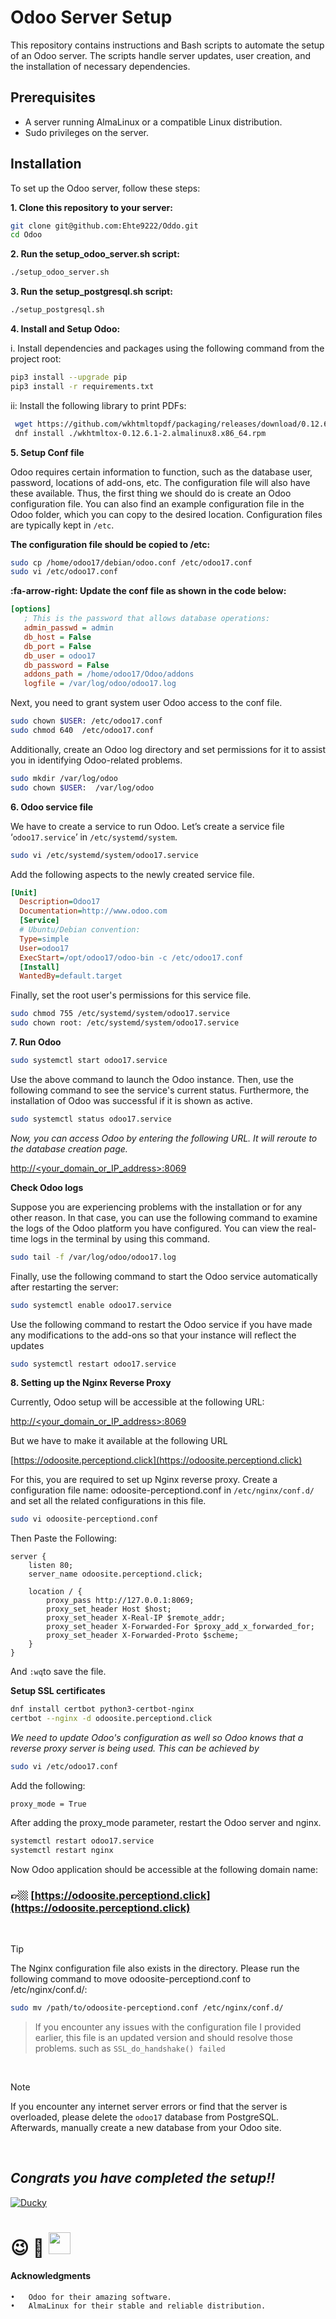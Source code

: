 
# Odoo Server Setup

This repository contains instructions and Bash scripts to automate the setup of an Odoo server. The scripts handle server updates, user creation, and the installation of necessary dependencies.

## Prerequisites

- A server running AlmaLinux or a compatible Linux distribution.
- Sudo privileges on the server.

## Installation

To set up the Odoo server, follow these steps:

**1. Clone this repository to your server:**

   ```bash 
   git clone git@github.com:Ehte9222/Oddo.git
   cd Odoo
   ```

**2. Run the setup_odoo_server.sh script:**
 
```bash
./setup_odoo_server.sh 
```

**3. Run the setup_postgresql.sh script:**

```bash
./setup_postgresql.sh
```


**4. Install and Setup Odoo:**

i. Install dependencies and packages using the following command from the project root:
```bash 
pip3 install --upgrade pip
pip3 install -r requirements.txt
```
 ii: Install the following library to print PDFs:
 ```bash 
  wget https://github.com/wkhtmltopdf/packaging/releases/download/0.12.6.1-2/wkhtmltox-0.12.6.1-2.almalinux8.x86_64.rpm
  dnf install ./wkhtmltox-0.12.6.1-2.almalinux8.x86_64.rpm
  ```


**5. Setup Conf file**

Odoo requires certain information to function, such as the database user, password, locations of add-ons, etc. The configuration file will also have these available. Thus, the first thing we should do is create an Odoo configuration file. You can also find an example configuration file in the Odoo folder, which you can copy to the desired location. Configuration files are typically kept in `/etc`.

**The configuration file should be copied to /etc:**


```bash 
sudo cp /home/odoo17/debian/odoo.conf /etc/odoo17.conf
sudo vi /etc/odoo17.conf
```
**:fa-arrow-right: Update the conf file as shown in the code below:**

```ini
[options]
   ; This is the password that allows database operations:
   admin_passwd = admin
   db_host = False
   db_port = False
   db_user = odoo17
   db_password = False
   addons_path = /home/odoo17/Odoo/addons
   logfile = /var/log/odoo/odoo17.log
```
Next, you need to grant system user Odoo access to the conf file.
 ```bash 
 sudo chown $USER: /etc/odoo17.conf
sudo chmod 640  /etc/odoo17.conf
```

Additionally, create an Odoo log directory and set permissions for it to assist you in identifying Odoo-related problems.

```bash 
sudo mkdir /var/log/odoo
sudo chown $USER:  /var/log/odoo
```

**6. Odoo service file**


We have to create a service to run Odoo. Let’s create a service file ‘`odoo17.service`’ in `/etc/systemd/system`.

```bash
sudo vi /etc/systemd/system/odoo17.service
```
Add the following aspects to the newly created service file.
 ```ini
 [Unit]
   Description=Odoo17
   Documentation=http://www.odoo.com
   [Service]
   # Ubuntu/Debian convention:
   Type=simple
   User=odoo17
   ExecStart=/opt/odoo17/odoo-bin -c /etc/odoo17.conf
   [Install]
   WantedBy=default.target
```
Finally, set the root user's permissions for this service file.
```bash 
sudo chmod 755 /etc/systemd/system/odoo17.service
sudo chown root: /etc/systemd/system/odoo17.service
```
**7. Run Odoo**


```bash
sudo systemctl start odoo17.service
```
Use the above command to launch the Odoo instance. Then, use the following command to see the service's current status. Furthermore, the installation of Odoo was successful if it is shown as active.
```bash 
sudo systemctl status odoo17.service
```
*Now, you can access Odoo by entering the following URL. It will reroute to the database creation page.*

[http://<your_domain_or_IP_address>:8069](http://<your_domain_or_IP_address>:8069)

**Check Odoo logs**


Suppose you are experiencing problems with the installation or for any other reason. In that case, you can use the following command to examine the logs of the Odoo platform you have configured. You can view the real-time logs in the terminal by using this command.
```bash 
sudo tail -f /var/log/odoo/odoo17.log
```
Finally, use the following command to start the Odoo service automatically after restarting the server:
```bash 
sudo systemctl enable odoo17.service
```
Use the following command to restart the Odoo service if you have made any modifications to the add-ons so that your instance will reflect the updates
```bash 
sudo systemctl restart odoo17.service
```


**8. Setting up the Nginx Reverse Proxy**

Currently, Odoo setup will be accessible at the following URL:

[http://<your_domain_or_IP_address>:8069](http://<your_domain_or_IP_address>:8069)

But we have to make it available at the following URL 

[https://odoosite.perceptiond.click](https://odoosite.perceptiond.click)

For this, you are required to set up Nginx reverse proxy.
Create a configuration file name: odoosite-perceptiond.conf in `/etc/nginx/conf.d/` and set all the related configurations in this file. 
```bash 
sudo vi odoosite-perceptiond.conf
```
Then Paste the Following: 
```nginx
server {
    listen 80;
    server_name odoosite.perceptiond.click;

    location / {
        proxy_pass http://127.0.0.1:8069;
        proxy_set_header Host $host;
        proxy_set_header X-Real-IP $remote_addr;
        proxy_set_header X-Forwarded-For $proxy_add_x_forwarded_for;
        proxy_set_header X-Forwarded-Proto $scheme;
    }
}
```
And `:wq`to save the file.


**Setup SSL certificates**
```bash 
dnf install certbot python3-certbot-nginx
certbot --nginx -d odoosite.perceptiond.click
```

*We need to update Odoo's configuration as well so Odoo knows that a reverse proxy server is being used. This can be achieved by*

```bash 
sudo vi /etc/odoo17.conf
```
Add the following: 
```ìni
proxy_mode = True
```
After adding the proxy_mode parameter, restart the Odoo server and nginx.

```bash
systemctl restart odoo17.service
systemctl restart nginx
```

Now Odoo application should be accessible at the following domain name: 

### 👉🏼 [https://odoosite.perceptiond.click](https://odoosite.perceptiond.click)
 
<br>

 > [!TIP]
> The Nginx configuration file also exists in the directory. Please run the following command to move odoosite-perceptiond.conf to /etc/nginx/conf.d/:
```bash
sudo mv /path/to/odoosite-perceptiond.conf /etc/nginx/conf.d/
```
>If you encounter any issues with the configuration file I provided earlier, this file is an updated version and should resolve those problems. such as `SSL_do_handshake() failed`

<br>

> [!NOTE]
> If you encounter any internet server errors or find that the server is overloaded, please delete the `odoo17` database from PostgreSQL. Afterwards, manually create a new database from your Odoo site.

<br>

## *Congrats you have completed the setup!!*
[![Ducky](https://cdn.discordapp.com/attachments/747037852520546334/1267134927082885140/1144402890966974476.gif?ex=66a7aedc&is=66a65d5c&hm=5aaa1ead84c4ec606afa7f47e766a6e865347220a7de0a5788c7fe845ced18c2& "Ducky")](https://cdn.discordapp.com/attachments/747037852520546334/1267134927082885140/1144402890966974476.gif?ex=66a7aedc&is=66a65d5c&hm=5aaa1ead84c4ec606afa7f47e766a6e865347220a7de0a5788c7fe845ced18c2& "Ducky")
# :wink: 🎉  <img width="35" src="https://em-content.zobj.net/source/microsoft-teams/363/technologist-light-skin-tone_1f9d1-1f3fb-200d-1f4bb.png">




#### Acknowledgments

    •	Odoo for their amazing software.
	•	AlmaLinux for their stable and reliable distribution.
